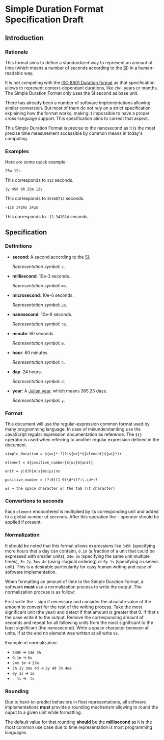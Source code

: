 # Simple Duration Format Specification Draft

## Introduction

### Rationale

This format aims to define a standardized way to represent an amount of time (which means a number of seconds according to the [SI](https://en.wikipedia.org/wiki/International_System_of_Units)) in a human-readable way.

It is not competing with the [ISO 8601 Duration format](https://en.wikipedia.org/wiki/ISO_8601) as that specification allows to represent context-dependant durations, like civil years or months. The Simple Duration Format only uses the SI second as base unit.

There has already been a number of software implementations allowing similar conversion. But most of them do not rely on a strict specification explaining how the format works, making it impossible to have a proper cross-language support. This specification aims to correct that aspect.

This Simple Duration Format is precise to the nanosecond as it is the most precise time measurement accessible by common means in today's computing.

### Examples

Here are some quick example:

```
25m 12s
```

This corresponds to `312` seconds.

```
1y 45d 6h 25m 12s
```

This corresponds to `35468712` seconds.

```
-12s 342ms 24µs
```

This corresponds to `-12.342024` seconds.

## Specification

### Definitions

* **second**: A second according to the [SI](https://en.wikipedia.org/wiki/International_System_of_Units).

  *Representation symbol*: `s`.

* **millisecond**: 10e-3 seconds.

  *Representation symbol*: `ms`.
  
* **microsecond**: 10e-6 seconds.

  *Representation symbol*: `µs`.
  
* **nanosecond**: 10e-9 seconds.

  *Representation symbol*: `ns`.
  
* **minute**: 60 seconds.

  *Representation symbol*: `m`.
  
* **hour**: 60 minutes.

  *Representation symbol*: `h`.
  
* **day**: 24 hours.

  *Representation symbol*: `d`.
  
* **year**: A [Julian year](https://en.wikipedia.org/wiki/Julian_year_(astronomy)), which means 365.25 days.

  *Representation symbol*: `y`.

### Format

This document will use the regular-expression common format used by many programming language. In case of misunderstanding use the JavaScript regular expression documentation as reference. The `${}` operator is used when referring to another regular expression defined in the document.

```
simple_duration = ${ws}*-?(?:${ws}*${element}${ws}*)+
```

```
element = ${positive_number}${ws}${unit}
```

```
unit = y|d|h|m|s|ms|µs|ns
```

```
positive_number = (?:0|[1-9]\d*)(?:\.\d+)?
```

```
ws = the space character or the tab (\t character)
```

### Convertions to seconds

Each `element` encountered is multiplied by its corresponding unit and added to a global number of seconds. After this operation the `-` operator should be applied if present.

### Normalization

It should be noted that this format allows expressions like `345h` (specifying more hours that a day can contain), `0.1m` (a fraction of a unit that could be expressed with smaller units), `24m 3m` (specifying the same unit multiple times), `3h 2y 3ms 4d` (using illogical ordering) or `0y 1s` (specifying a useless unit). This is a desirable particularity for easy human writing and ease of software implementation.

When formatting an amount of time to the Simple Duration Format, a software **must** use a normalization process to write the output. The normalization process is as follow:

First write the `-` sign if necessary and consider the absolute value of the amount to convert for the rest of the writing process. Take the most significant unit (the year) and detect if that amount is greater that 0. If that's the case write it to the output. Remove the corresponding amount of seconds and repeat for all following units from the most significant to the least significant (the nanosecond). Write a space character between all units. If at the end no element was written at all write `0s`.

Example of normalization:

* `345h` -> `14d 9h`
* `0.1m` -> `6s`
* `24m 3m` -> `27m`
* `3h 2y 3ms 4d` -> `2y 4d 3h 4ms`
* `0y 1s` -> `1s`
* `- 1s` -> `-1s`

### Rounding

Due to hard-to-predict behaviors in float representations, all software implementations **must** provide a rounding mechanism allowing to round the ouput to a given unit while formatting.

The default value for that rounding **should** be the **millisecond** as it is the most common use case due to time representation is most programming languages.
